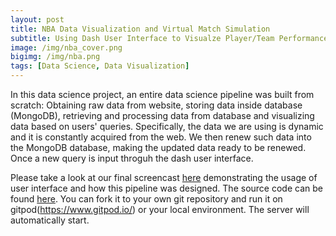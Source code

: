 ```yaml
---
layout: post
title: NBA Data Visualization and Virtual Match Simulation
subtitle: Using Dash User Interface to Visualze Player/Team Performance based on 2019-2020 NBA Player Data
image: /img/nba_cover.png
bigimg: /img/nba.png
tags: [Data Science, Data Visualization]
---
```


In this data science project, an entire data science pipeline was built from scratch: Obtaining raw data from website, storing data inside database (MongoDB), retrieving and processing data from database and visualizing data based on users' queries. Specifically, the data we are using is dynamic and it is constantly acquired from the web. We then renew such data into the MongoDB database, making the updated data ready to be renewed. Once a new query is input throguh the dash user interface.

Please take a look at our final screencast [here](https://drive.google.com/file/d/1Va7-h8roagSQ0-7eA0EM4iLNC2IY-Zpi/view) demonstrating the usage of user interface and how this pipeline was designed. The source code can be found [here](https://github.com/data1050projectfall2019/data1050project). You can fork it to your own git repository and run it on gitpod(https://www.gitpod.io/) or your local environment. The server will automatically start.



